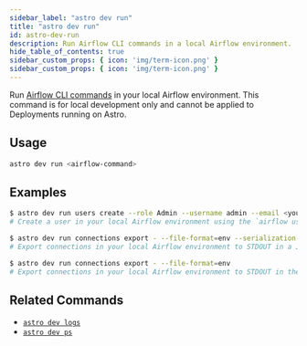 ```yaml
---
sidebar_label: "astro dev run"
title: "astro dev run"
id: astro-dev-run
description: Run Airflow CLI commands in a local Airflow environment.
hide_table_of_contents: true
sidebar_custom_props: { icon: 'img/term-icon.png' } 
sidebar_custom_props: { icon: 'img/term-icon.png' }
---
```


Run [Airflow CLI commands](https://airflow.apache.org/docs/apache-airflow/stable/cli-and-env-variables-ref.html) in your local Airflow environment. This command is for local development only and cannot be applied to Deployments running on Astro.

## Usage

```sh
astro dev run <airflow-command>
```

## Examples

```sh
$ astro dev run users create --role Admin --username admin --email <your-email-address> --firstname <your-first-name> --lastname <your-last-name> --password admin
# Create a user in your local Airflow environment using the `airflow user create` Airflow CLI command

$ astro dev run connections export - --file-format=env --serialization-format=json
# Export connections in your local Airflow environment to STDOUT in a JSON format 

$ astro dev run connections export - --file-format=env
# Export connections in your local Airflow environment to STDOUT in the default URI format
```

## Related Commands

- [`astro dev logs`](cli/astro-dev-logs.md)
- [`astro dev ps`](cli/astro-dev-ps.md)
